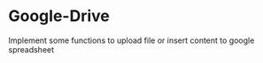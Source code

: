 Google-Drive
============

Implement some functions to upload file or insert content to google spreadsheet